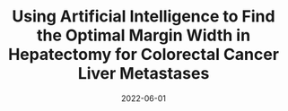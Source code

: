 ---
title: "Using Artificial Intelligence to Find the Optimal Margin Width in Hepatectomy for Colorectal Cancer Liver Metastases"
collection: publications
permalink: /publication/2022-06-01-paper-crlm
excerpt: 
date: 2022-06-01
venue: 'JAMA Surgery'
link: 'https://jamanetwork.com/journals/jamasurgery/fullarticle/2792801?guestAccessKey=b3a98124-87d2-4b37-9bb0-546abb57976b&utm_source=jps&utm_medium=email&utm_campaign=author_alert-jamanetwork&utm_content=author-author_engagement&utm_term=3m'
authors: 'Dimitris Bertsimas, Georgios Antonios Margonis, Suleeporn Sujichantararat, Thomas Boerner, Yu Ma, Jane Wang, Carsten Kamphues, Kazunari Sasaki, Seehanah Tang, Johan Gagniere, Aurelien Dupré, Inger Marie Løes, Doris Wagner, Georgios Stasinos, Andrea Macher-Beer, Richard Burkhart, Daisuke Morioka, Katsunori Imai, Victoria Ardiles, Juan Manuel O’Connor, Timothy M. Pawlik, George Poultsides, Hendrik Seeliger, Katharina Beyer, Klaus Kaczirek, Peter Kornprat, Federico N. Aucejo, Eduardo de Santibañes, Hideo Baba, Itaru Endo, Per Eystein Lønning, Martin E. Kreis, Matthew J. Weiss, Christopher L. Wolfgang, MD,  Michael D’Angelica'
---